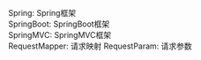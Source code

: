 Spring: Spring框架  
SpringBoot: SpringBoot框架  
SpringMVC: SpringMVC框架  
RequestMapper: 请求映射
RequestParam: 请求参数